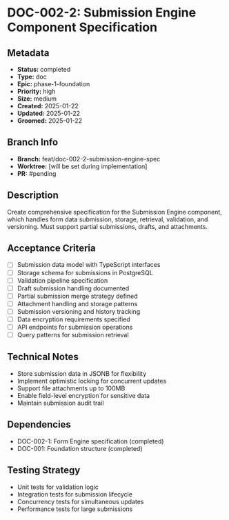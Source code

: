 # DOC-002-2: Submission Engine Component Specification

## Metadata
- **Status:** completed
- **Type:** doc
- **Epic:** phase-1-foundation
- **Priority:** high
- **Size:** medium
- **Created:** 2025-01-22
- **Updated:** 2025-01-22
- **Groomed:** 2025-01-22

## Branch Info
- **Branch:** feat/doc-002-2-submission-engine-spec
- **Worktree:** [will be set during implementation]
- **PR:** #pending

## Description
Create comprehensive specification for the Submission Engine component, which handles form data submission, storage, retrieval, validation, and versioning. Must support partial submissions, drafts, and attachments.

## Acceptance Criteria
- [ ] Submission data model with TypeScript interfaces
- [ ] Storage schema for submissions in PostgreSQL
- [ ] Validation pipeline specification
- [ ] Draft submission handling documented
- [ ] Partial submission merge strategy defined
- [ ] Attachment handling and storage patterns
- [ ] Submission versioning and history tracking
- [ ] Data encryption requirements specified
- [ ] API endpoints for submission operations
- [ ] Query patterns for submission retrieval

## Technical Notes
- Store submission data in JSONB for flexibility
- Implement optimistic locking for concurrent updates
- Support file attachments up to 100MB
- Enable field-level encryption for sensitive data
- Maintain submission audit trail

## Dependencies
- DOC-002-1: Form Engine specification (completed)
- DOC-001: Foundation structure (completed)

## Testing Strategy
- Unit tests for validation logic
- Integration tests for submission lifecycle
- Concurrency tests for simultaneous updates
- Performance tests for large submissions
